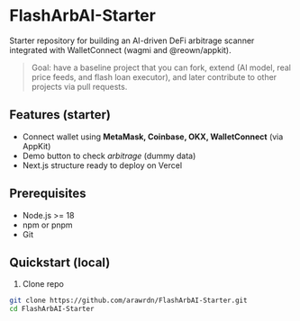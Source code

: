 # FlashArbAI-Starter

Starter repository for building an AI-driven DeFi arbitrage scanner integrated with WalletConnect (wagmi and @reown/appkit).

> Goal: have a baseline project that you can fork, extend (AI model, real price feeds, and flash loan executor), and later contribute to other projects via pull requests.

## Features (starter)
- Connect wallet using **MetaMask, Coinbase, OKX, WalletConnect** (via AppKit)
- Demo button to check *arbitrage* (dummy data)
- Next.js structure ready to deploy on Vercel

## Prerequisites
- Node.js >= 18
- npm or pnpm
- Git

## Quickstart (local)
1. Clone repo
```bash
git clone https://github.com/arawrdn/FlashArbAI-Starter.git
cd FlashArbAI-Starter
